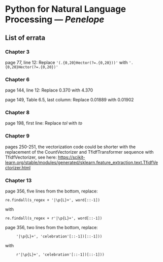 # Python for Natural Language Processing — _Penelope_
## List of errata

### Chapter 3
page 77, line 12: Replace `'(.{0,20}Hector(?=.{0,20}))'` with `'.{0,20}Hector(?=.{0,20})'`

### Chapter 6
page 144, line 12: Replace 0.370 with 4.370

page 149, Table 6.5, last column: Replace 0.01889 with 0.01902

### Chapter 8
page 198, first line: Replace *tol* with *to*

### Chapter 9
pages 250-251, the vectorization code could be shorter with the replacement of the
CountVectorizer and TfidfTransformer sequence with TfidfVectorizer, see here: 
https://scikit-learn.org/stable/modules/generated/sklearn.feature_extraction.text.TfidfVectorizer.html

### Chapter 13
page 356, five lines from the bottom, replace:

`re.findall(s_regex + '|\p{L}+', word[::-1])`

with

`re.findall(s_regex + r'|\p{L}+', word[::-1])`

page 356, two lines from the bottom, replace:

`     '|\p{L}+', 'celebration'[::-1])[::-1]))`

with

`     r'|\p{L}+', 'celebration'[::-1])[::-1]))`